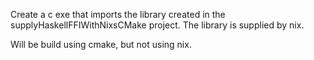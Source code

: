 Create a c exe that imports the library created in the supplyHaskellFFIWithNixsCMake project.
The library is supplied by nix.

Will be build using cmake, but not using nix.